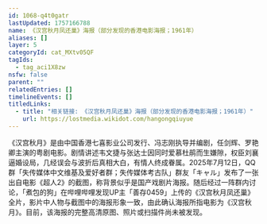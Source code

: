 ```yaml
---
id: 1068-q4t0gatr
lastUpdated: 1757166788
name: 《汉宫秋月凤还巢》海报（部分发现的香港电影海报；1961年）
aliases: []
layer: 5
categoryId: cat_MXtv05QF
tagIds:
  - tag_aci1X8zw
nsfw: false
parent: ""
relatedEntries: []
timelineEvents: []
titledLinks:
  - title: "相关链接: 《汉宫秋月凤还巢》海报（部分发现的香港电影海报；1961年）"
    url: https://lostmedia.wikidot.com/hangongqiuyue
---
```


《汉宫秋月》是由中国香港七喜影业公司发行、冯志刚执导并编剧，任剑辉、罗艳卿主演的粤剧电影。剧情讲述韦文捷与张达士因同时爱慕杜鹃而生嫌隙，权臣刘襄逼婚设局，几经误会与波折后真相大白，有情人终成眷属。2025年7月12日，QQ群「失传媒体中文维基及爱好者群；失传媒体考古队」群友「キャル」发布了一张出自电影《超人2》的截图，称背景似乎是国产戏剧片海报。随后经过一阵群内讨论，「煮包的狗」在哔哩哔哩发现UP主「善存0459」上传的《汉宫秋月凤还巢》全片，影片中人物与截图中的海报形象一致，由此确认海报所指电影为《汉宫秋月》。目前，该海报的完整高清原图、照片或扫描件尚未被发现。